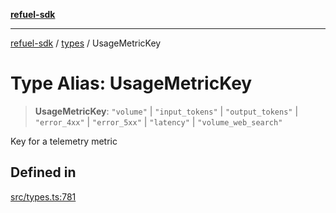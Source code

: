 [**refuel-sdk**](../../README.md)

***

[refuel-sdk](../../modules.md) / [types](../README.md) / UsageMetricKey

# Type Alias: UsageMetricKey

> **UsageMetricKey**: `"volume"` \| `"input_tokens"` \| `"output_tokens"` \| `"error_4xx"` \| `"error_5xx"` \| `"latency"` \| `"volume_web_search"`

Key for a telemetry metric

## Defined in

[src/types.ts:781](https://github.com/refuel-ai/refuel-sdk/blob/f2e28ab259fcf3e0cbb5ccf9e6bee5d2eda4cd6f/src/types.ts#L781)
